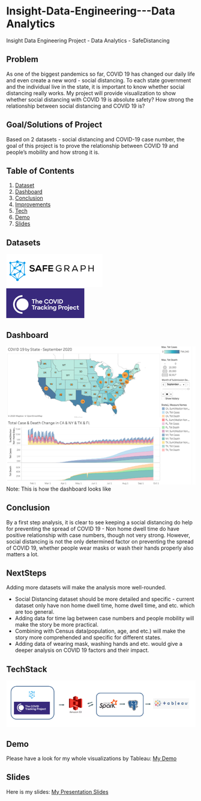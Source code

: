 # Insight-Data-Engineering---Data Analytics
Insight Data Engineering Project - Data Analytics - SafeDistancing

## Problem
As one of the biggest pandemics so far, COVID 19 has changed our daily life and even create a new word - social distancing. To each state government and the individual live in the state, it is important to know whether social distancing really works. My project will provide visualization to show whether social distancing with COVID 19 is absolute safety? How strong the relationship between social distancing and COVID 19 is?

## Goal/Solutions of Project
Based on 2 datasets - social distancing and COVID-19 case number, the goal of this project is to prove the relationship between COVID 19 and people’s mobility and how strong it is.

## Table of Contents
1. [Dataset](README.md#Datasets)
2. [Dashboard](README.md#Dashboard)
3. [Conclusion](README.md#Conclusion)
4. [Improvements](README.md#NextSteps)
5. [Tech](README.md#TechStack)
6. [Demo](README.md#Demo)
7. [Slides](README.md#Slides)

## Datasets
![Image of SafeGraph](Images/DataSource_1.png) <br />
![Image of COVID 19 Data](Images/DataSource_2.png)

## Dashboard
![Image of Dashboard](Images/Dashboard.png)
Note: This is how the dashboard looks like

## Conclusion
By a first step analysis, it is clear to see keeping a social distancing do help for preventing the spread of COVID 19 - Non home dwell time do have positive relationship with case numbers, though not very strong. However, social distancing is not the only determined factor on preventing the spread of COVID 19, whether people wear masks or wash their hands properly also matters a lot.

## NextSteps
Adding more datasets will make the analysis more well-rounded.
* Social Distancing dataset should be more detailed and specific - current dataset only have non home dwell time, home dwell time, and etc. which are too general.
* Adding data for time lag between case numbers and people mobility will make the story be more practical. 
* Combining with Census data(population, age, and etc.) will make the story more comprehended and specific for different states. 
* Adding data of wearing mask, washing hands and etc. would give a deeper analysis on COVID 19 factors and their impact.

## TechStack
![Image of Tech Stack](Images/TechStack.png)

## Demo
Please have a look for my whole visualizations by Tableau:
[My Demo](https://public.tableau.com/views/COVID19SocialDistancing_Story/COVID19SSocialDistancing_Story?:language=en&:display_count=y&:origin=viz_share_link)

## Slides
Here is my slides: 
[My Presentation Slides](https://docs.google.com/presentation/d/1Y4QQotyZhqJTQIB9IPosiE2lF6fg8_QJHbZusUrwjlc/edit?usp=sharing)


